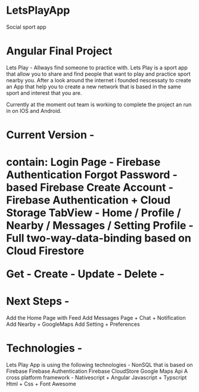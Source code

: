 <h1>LetsPlayApp</h1>
 <p>Social sport app</p>

<h1>Angular Final Project</h1>
<p>Lets Play - Allways find someone to practice with.
Lets Play is a sport app that allow you to share and find people that want to play and practice sport nearby you. After a look around the internet i founded nescessaty to create an App that help you to create a new network that is based in the same sport and interest that you are.

Currently at the moment out team is working to complete the project an run in on IOS and Android.</p>

<h1>Current Version -<h1>
<p>contain: Login Page - Firebase Authentication Forgot Password - based Firebase Create Account - Firebase Authentication + Cloud Storage TabView - Home / Profile / Nearby / Messages / Setting Profile - Full two-way-data-binding based on Cloud Firestore

Get - Create - Update - Delete -</p>

<h1>Next Steps -</h1>
<p>Add the Home Page with Feed Add Messages Page + Chat + Notification Add Nearby + GoogleMaps Add Setting + Preferences</p>

<h1>Technologies -</h1>
Lets Play App is using the following technologies - NonSQL that is based on Firebase Firebase Authentication Firebase CloudStore Google Maps Api A cross platform framework - Nativescript + Angular Javascript + Typscript Html + Css + Font Awesome
